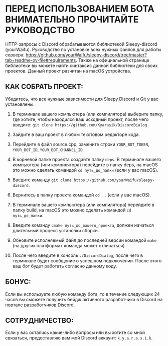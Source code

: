 # ПЕРЕД ИСПОЛЬЗОВАНИЕМ БОТА ВНИМАТЕЛЬНО ПРОЧИТАЙТЕ РУКОВОДСТВО

HTTP-запросы с Discord обрабатываются библиотекой Sleepy-discord (yourWaifu). Руководство по установке всех нужных файлов для работы сервера: https://github.com/yourWaifu/sleepy-discord/tree/master?tab=readme-ov-file#requirements. Также на официальной странице библиотеки вы можете найти синтаксис данной библиотеки для своих проектов. Данный проект разчитан на macOS устройства.

## КАК СОБРАТЬ ПРОЕКТ:
Убедитесь, что все нужные зависимости для Sleepy Discord и Git у вас установлены.

1. В терминале вашего компьютера (или компилятора) выберите папку, где хотите, чтобы находился ваш исходный проект, после чего введите: ```git clone https://github.com/Kyarasik/DiscordDialog```

2. Зайдите в ваш проект в любом текстовом редакторе кода.

3. Перейдите в файл source.cpp, замените строки ```YOUR_BOT_TOKEN```, ```YOUR_BOT_ID```, ```YOUR_BOT_CHANNEL_ID```.

4. В корневой папке проекта создайте папку ```deps```. В терминале вашего компьютера (или компилятора) перейдите в папку deps, на macOS это можно сделать командой ```cd путь_до_папки``` (если у вас macOS).

5. Введите команду ```git clone https://github.com/yourWaifu/sleepy-discord```.

6. Вернитесь в папку проекта командой ```cd ..``` (если у вас macOS).

7. В терминале вашего компьютера (или компилятора) перейдите в папку build, на macOS это можно сделать командой ```cd путь_до_папки```.

8. Введите команду ```cmake путь_до_вашего_проекта```, должен начаться длительный процесс установки сборки.

9. Обновите исполняемый файл до последней версии командой ```make``` (на других платформах команда может отличаться).

10. После чего введите в консоль ```./DiscordDialog```, после чего в терминале будет сообщение о успешном подключении. После этого ваш бот будет работать согласно данному коду.

## БОНУС:
Если вы используете любую команду бота, то в течение следующих 24 часов вы сможете получить бейдж активного разработчика в Discord на портале разработчиков Discord.

## СОТРУДНИЧЕСТВО:
Если у вас остались какие-либо вопросы или вы хотите со мной связаться, предоставляю вам мой Discord аккаунт: ```k.y.a.r.a.s.i.k```.